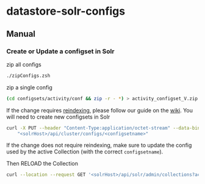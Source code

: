 # datastore-solr-configs

## Manual 

### Create or Update a configset in Solr

zip all configs
```bash
./zipConfigs.zsh
```

zip a single config
```bash
(cd configsets/activity/conf && zip -r - *) > activity_configset_V.zip
```

If the change requires [reindexing](https://solr.apache.org/guide/8_10/reindexing.html), please follow our guide on the [wiki](https://github.com/IATI/IATI-Internal-Wiki/blob/main/IATI-Unified-Infra/Solr.md). You will need to create new configsets in Solr
```bash
curl -X PUT --header "Content-Type:application/octet-stream" --data-binary @<configsetname>.zip
    "<solrHost>/api/cluster/configs/<configsetname>"
```

If the change does not require reindexing, make sure to update the config used by the active Collection (with the correct `configsetname`).

Then RELOAD the Collection
```bash
curl --location --request GET '<solrHost>/api/solr/admin/collections?action=RELOAD&name=<collectionName>' 
```
